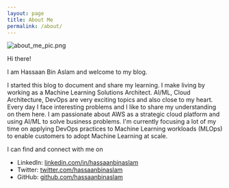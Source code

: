 ```yaml
---
layout: page
title: About Me
permalink: /about/
---
```

<img src="/myblog/images/about_me_pic.png" alt="about_me_pic.png" />

Hi there!

I am Hassaan Bin Aslam and welcome to my blog. 

I started this blog to document and share my learning. I make living by working as a Machine Learning Solutions Architect. AI/ML, Cloud Architecture, DevOps are very exciting topics and also close to my heart. Every day I face interesting problems and I like to share my understanding on them here. I am passionate about AWS as a strategic cloud platform and using AI/ML to solve business problems. I'm currently focusing a lot of my time on applying DevOps practices to Machine Learning workloads (MLOps) to enable customers to adopt Machine Learning at scale.

I can find and connect with me on
 - LinkedIn: [linkedin.com/in/hassaanbinaslam](https://www.linkedin.com/in/hassaanbinaslam/)
 - Twitter: [twitter.com/hassaanbinaslam](https://twitter.com/hassaanbinaslam)
 - GitHub: [github.com/hassaanbinaslam](https://github.com/hassaanbinaslam/)